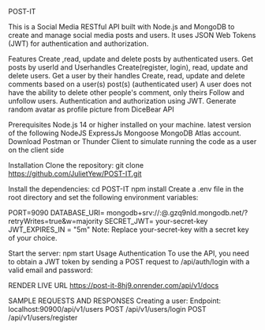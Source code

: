 POST-IT

This is a Social Media RESTful API built with Node.js and MongoDB to create and manage social media posts and users. It uses JSON Web Tokens (JWT) for authentication and authorization.

Features
Create ,read, update and delete posts by authenticated users.
Get posts by userId and Userhandles
Create(register, login), read, update and delete users.
Get a user by their handles
Create, read, update and delete comments based on a user(s) post(s) (authenticated user)
A user does not have the ability to delete other people's comment, only theirs
Follow and unfollow users.
Authentication and authorization using JWT.
Generate random avatar as profile picture from DiceBear API

Prerequisites
Node.js 14 or higher installed on your machine.
latest version of the following
NodeJS 
ExpressJs
Mongoose
MongoDB Atlas account.
Download Postman or Thunder Client to simulate running the code as a user on the client side

Installation
Clone the repository:
git clone https://github.com/JulietYew/POST-IT.git

Install the dependencies:
cd POST-IT
npm install
Create a .env file in the root directory and set the following environment variables:

PORT=9090
DATABASE_URI= mongodb+srv://<username>:<password>@<clustername>.gzq9nld.mongodb.net/?retryWrites=true&w=majority
SECRET_JWT= your-secret-key
JWT_EXPIRES_IN = "5m"
Note: Replace your-secret-key with a secret key of your choice.

Start the server:
npm start
Usage
Authentication
To use the API, you need to obtain a JWT token by sending a POST request to /api/auth/login with a valid email and password:

RENDER LIVE URL
https://post-it-8hj9.onrender.com/api/v1/docs

SAMPLE REQUESTS AND RESPONSES
Creating a user:
Endpoint: localhost:90900/api/v1/users
POST /api/v1/users/login 
POST /api/v1/users/register 

